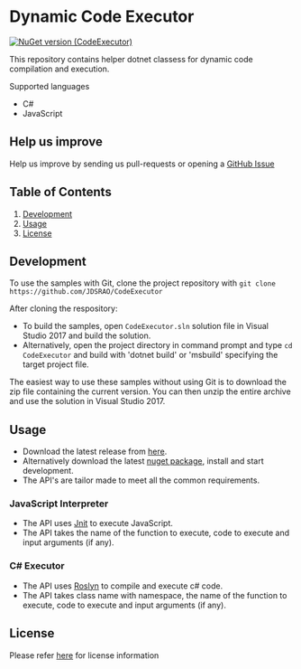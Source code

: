 # Dynamic Code Executor

[![NuGet version (CodeExecutor)](https://img.shields.io/nuget/v/CodeExecutor.svg?style=flat-square)](https://www.nuget.org/packages/CodeExecutor/)

This repository contains helper dotnet classess for dynamic code compilation and execution.

Supported languages 
- C#
- JavaScript

## Help us improve
Help us improve by sending us pull-requests or opening a [GitHub Issue](https://github.com/JDSRAO/CodeExecutor/issues)

## Table of Contents  
1. [Development](#development)
2. [Usage](#usage)
3. [License](#license)

## Development
To use the samples with Git, clone the project repository with `git clone https://github.com/JDSRAO/CodeExecutor`

After cloning the respository:
* To build the samples, open `CodeExecutor.sln` solution file in Visual Studio 2017 and build the solution.
* Alternatively, open the project directory in command prompt and type ``` cd CodeExecutor ``` and build with 'dotnet build' or 'msbuild' specifying the target project file.

The easiest way to use these samples without using Git is to download the zip file containing the current version. You can then unzip the entire archive and use the solution in Visual Studio 2017.

## Usage
- Download the latest release from [here](https://github.com/JDSRAO/CodeExecutor/releases).
- Alternatively download the latest [nuget package](https://www.nuget.org/packages/CodeExecutor/), install and start development.
- The API's are tailor made to meet all the common requirements.

### JavaScript Interpreter 
- The API uses [Jnit](https://github.com/sebastienros/jint) to execute JavaScript.
- The API takes the name of the function to execute, code to execute and input arguments (if any).


### C# Executor
- The API uses [Roslyn](https://github.com/dotnet/roslyn) to compile and execute c# code.
- The API takes class name with namespace, the name of the function to execute, code to execute and input arguments (if any).

## License
Please refer [here](LICENSE) for license information
